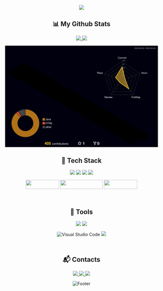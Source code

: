 <div align="center">
  
<img src="https://capsule-render.vercel.app/api?type=waving&color=gradient&height=300&section=header&text=Welcome&fontSize=90&desc=SangMin's%20Github%20Profile&descSize=20&descAlignY=65&descAlign=59" />
  
  <h2>📊 My Github Stats</h2>
  
<a href="s">
  <img src="https://github-readme-stats.vercel.app/api?username=KangTaeGong&show_icons=true&theme=tokyonight" /> 
</a>
<a href="s">
  <img src="https://github-readme-stats.vercel.app/api/top-langs/?username=KangTaeGong&layout=compact&theme=tokyonight"/>
</a>
  
  <br>
  
  ![](./profile-3d-contrib/profile-night-rainbow.svg)

<h2>📗 Tech Stack</h2>
<p>
 <img src="https://img.shields.io/badge/java-007396?style=for-the-badge&logo=java&logoColor=white"> 
 <img src="https://img.shields.io/badge/Spring Boot-6DB33F?style=for-the-badge&logo=springboot&logoColor=white">
 <img src="https://img.shields.io/badge/mysql-4479A1?style=for-the-badge&logo=mysql&logoColor=white"> 
 <img src="https://img.shields.io/badge/Thymeleaf-005F0F?style=for-the-badge&logo=thymeleaf&logoColor=white">
</p>
<p>
 <img src="https://user-images.githubusercontent.com/97094897/231717269-de996cee-c349-4389-b9b6-2ef8a33ae8f9.png" width="110" height="30">
 <img src="https://user-images.githubusercontent.com/97094897/231717286-53d371b6-1a55-4f47-99ad-81652a625522.png" width="140" height="30">
 <img src="https://user-images.githubusercontent.com/97094897/231715498-d296ee61-60f3-48bb-b954-d5e576d3efb5.png" width="110" height="30">
</p>
  
  <br>
  
<h2>📘 Tools</h2>
<p>
<img src="https://img.shields.io/badge/IntelliJ IDEA-000000?style=for-the-badge&logo=intellijidea&logoColor=white">
<img src="https://img.shields.io/badge/GitHub-181717?style=for-the-badge&logo=github&logoColor=white">
  
![Visual Studio Code](https://img.shields.io/badge/Visual%20Studio%20Code-007ACC.svg?&style=for-the-badge&logo=Visual%20Studio%20Code&logoColor=white)
<img src="https://img.shields.io/badge/Sourcetree-0052CC?style=for-the-badge&logo=sourcetree&logoColor=white">
</p>

<br>
  
<h2>📬 Contacts</h2>
  
  <a href="https://kangtaegong.github.io/">
    <img src="https://img.shields.io/badge/Tech Blog-000000?style=for-the-badge&logo=Github&logoColor=white">
  </a>
  
  <a href="mailto:smlee8577@gmail.com">
    <img src="https://img.shields.io/badge/Gmail-EA4335?style=for-the-badge&logo=Gmail&logoColor=white">
  </a>
  
  <a href="mailto:smlee8577@naver.com">
    <img src="https://img.shields.io/badge/Naver-32CD32?style=for-the-badge&logo=Naver&logoColor=white">
  </a>

![Footer](https://capsule-render.vercel.app/api?type=waving&color=gradient&height=200&section=footer)
  
</div>
